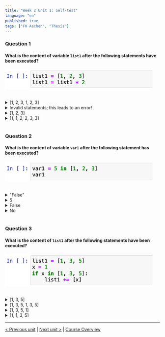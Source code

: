 ```yaml
---
title: "Week 2 Unit 1: Self-test"
language: "en"
published: true
tags: ["FH Aachen", "Thesis"]
---
```


### Question 1

#### What is the content of variable ```list1``` after the following statements have been executed?

<img src=imgs/week2_unit1_f1.png width="480"><br><br>

<details>
	<summary>[1, 2, 3, 1, 2, 3] </summary>
	✅
</details>


<details>
	<summary>Invalid statements; this leads to an error!</summary>
	❌
</details>


<details>
	<summary>[1, 2, 3]</summary>
	❌
</details>


<details>
	<summary>[1, 1, 2, 2, 3, 3]</summary>
	❌
</details>




<br>

### Question 2

#### What is the content of variable ```var1``` after the following statement has been executed?

<img src=imgs/week2_unit1_f2.png width="480"><br><br>

<details>
	<summary>"False"</summary>
	❌
</details>


<details>
	<summary>5</summary>
	❌
</details>


<details>
	<summary>False</summary>
	✅
</details>


<details>
	<summary>No</summary>
	❌
</details>




<br>

### Question 3

#### What is the content of ```list1``` after the following statements have been executed?

<img src=imgs/week2_unit1_f3.png width="480"><br><br>

<details>
	<summary>[1, 3, 5] </summary>
	❌
</details>


<details>
	<summary>[1, 3, 5, 1, 3, 5]</summary>
	❌
</details>


<details>
	<summary>[1, 3, 5, 1] </summary>
	✅
</details>


<details>
	<summary>[1, 1, 3, 5] </summary>
	❌
</details>

---

[< Previous unit](/teaching/python-mooc/week2_unit2_using_index) | [Next unit >](/teaching/python-mooc/week2_unit1_lists_in_python) |
[Course Overview](/teaching/python-mooc)